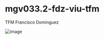 # mgv033.2-fdz-viu-tfm
TFM Francisco Dominguez

![image](https://github.com/mgviz-edu-viu/mgv033.2-fdz-viu-tfm/assets/167875/7d5a3cc0-3780-4d90-870d-a65e6c517488)
